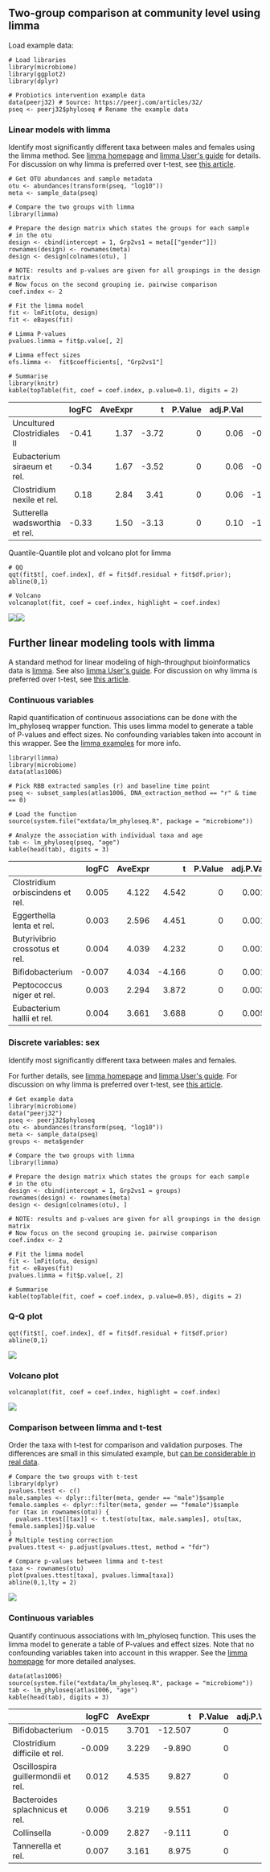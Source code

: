 <!--
  %\VignetteEngine{knitr::rmarkdown}
  %\VignetteIndexEntry{microbiome tutorial - limma}
  %\usepackage[utf8]{inputenc}
  %\VignetteEncoding{UTF-8}  
-->
Two-group comparison at community level using limma
---------------------------------------------------

Load example data:

    # Load libraries
    library(microbiome)
    library(ggplot2)
    library(dplyr)

    # Probiotics intervention example data 
    data(peerj32) # Source: https://peerj.com/articles/32/
    pseq <- peerj32$phyloseq # Rename the example data

### Linear models with limma

Identify most significantly different taxa between males and females
using the limma method. See [limma
homepage](http://bioinf.wehi.edu.au/limma/) and [limma User's
guide](http://www.lcg.unam.mx/~lcollado/R/resources/limma-usersguide.pdf)
for details. For discussion on why limma is preferred over t-test, see
[this
article](http://www.plosone.org/article/info:doi/10.1371/journal.pone.0012336).

    # Get OTU abundances and sample metadata
    otu <- abundances(transform(pseq, "log10"))
    meta <- sample_data(pseq)

    # Compare the two groups with limma
    library(limma)

    # Prepare the design matrix which states the groups for each sample
    # in the otu
    design <- cbind(intercept = 1, Grp2vs1 = meta[["gender"]])
    rownames(design) <- rownames(meta)
    design <- design[colnames(otu), ]

    # NOTE: results and p-values are given for all groupings in the design matrix
    # Now focus on the second grouping ie. pairwise comparison
    coef.index <- 2
         
    # Fit the limma model
    fit <- lmFit(otu, design)
    fit <- eBayes(fit)

    # Limma P-values
    pvalues.limma = fit$p.value[, 2]

    # Limma effect sizes
    efs.limma <-  fit$coefficients[, "Grp2vs1"]

    # Summarise
    library(knitr)
    kable(topTable(fit, coef = coef.index, p.value=0.1), digits = 2)

<table>
<thead>
<tr class="header">
<th></th>
<th align="right">logFC</th>
<th align="right">AveExpr</th>
<th align="right">t</th>
<th align="right">P.Value</th>
<th align="right">adj.P.Val</th>
<th align="right">B</th>
</tr>
</thead>
<tbody>
<tr class="odd">
<td>Uncultured Clostridiales II</td>
<td align="right">-0.41</td>
<td align="right">1.37</td>
<td align="right">-3.72</td>
<td align="right">0</td>
<td align="right">0.06</td>
<td align="right">-0.24</td>
</tr>
<tr class="even">
<td>Eubacterium siraeum et rel.</td>
<td align="right">-0.34</td>
<td align="right">1.67</td>
<td align="right">-3.52</td>
<td align="right">0</td>
<td align="right">0.06</td>
<td align="right">-0.77</td>
</tr>
<tr class="odd">
<td>Clostridium nexile et rel.</td>
<td align="right">0.18</td>
<td align="right">2.84</td>
<td align="right">3.41</td>
<td align="right">0</td>
<td align="right">0.06</td>
<td align="right">-1.04</td>
</tr>
<tr class="even">
<td>Sutterella wadsworthia et rel.</td>
<td align="right">-0.33</td>
<td align="right">1.50</td>
<td align="right">-3.13</td>
<td align="right">0</td>
<td align="right">0.10</td>
<td align="right">-1.74</td>
</tr>
</tbody>
</table>

Quantile-Quantile plot and volcano plot for limma

    # QQ
    qqt(fit$t[, coef.index], df = fit$df.residual + fit$df.prior); abline(0,1)

    # Volcano
    volcanoplot(fit, coef = coef.index, highlight = coef.index)

![](limma_files/figure-markdown_strict/limma-qq-1.png)![](limma_files/figure-markdown_strict/limma-qq-2.png)

Further linear modeling tools with limma
----------------------------------------

A standard method for linear modeling of high-throughput bioinformatics
data is [limma](http://bioinf.wehi.edu.au/limma/). See also [limma
User's
guide](http://www.lcg.unam.mx/~lcollado/R/resources/limma-usersguide.pdf).
For discussion on why limma is preferred over t-test, see [this
article](http://www.plosone.org/article/info:doi/10.1371/journal.pone.0012336).

### Continuous variables

Rapid quantification of continuous associations can be done with the
lm\_phyloseq wrapper function. This uses limma model to generate a table
of P-values and effect sizes. No confounding variables taken into
account in this wrapper. See the [limma examples](limma.md) for more
info.

    library(limma)
    library(microbiome)
    data(atlas1006)

    # Pick RBB extracted samples (r) and baseline time point
    pseq <- subset_samples(atlas1006, DNA_extraction_method == "r" & time == 0)

    # Load the function
    source(system.file("extdata/lm_phyloseq.R", package = "microbiome"))

    # Analyze the association with individual taxa and age
    tab <- lm_phyloseq(pseq, "age")
    kable(head(tab), digits = 3)

<table>
<thead>
<tr class="header">
<th></th>
<th align="right">logFC</th>
<th align="right">AveExpr</th>
<th align="right">t</th>
<th align="right">P.Value</th>
<th align="right">adj.P.Val</th>
<th align="right">B</th>
</tr>
</thead>
<tbody>
<tr class="odd">
<td>Clostridium orbiscindens et rel.</td>
<td align="right">0.005</td>
<td align="right">4.122</td>
<td align="right">4.542</td>
<td align="right">0</td>
<td align="right">0.001</td>
<td align="right">0.696</td>
</tr>
<tr class="even">
<td>Eggerthella lenta et rel.</td>
<td align="right">0.003</td>
<td align="right">2.596</td>
<td align="right">4.451</td>
<td align="right">0</td>
<td align="right">0.001</td>
<td align="right">0.306</td>
</tr>
<tr class="odd">
<td>Butyrivibrio crossotus et rel.</td>
<td align="right">0.004</td>
<td align="right">4.039</td>
<td align="right">4.232</td>
<td align="right">0</td>
<td align="right">0.001</td>
<td align="right">-0.604</td>
</tr>
<tr class="even">
<td>Bifidobacterium</td>
<td align="right">-0.007</td>
<td align="right">4.034</td>
<td align="right">-4.166</td>
<td align="right">0</td>
<td align="right">0.001</td>
<td align="right">-0.872</td>
</tr>
<tr class="odd">
<td>Peptococcus niger et rel.</td>
<td align="right">0.003</td>
<td align="right">2.294</td>
<td align="right">3.872</td>
<td align="right">0</td>
<td align="right">0.003</td>
<td align="right">-2.010</td>
</tr>
<tr class="even">
<td>Eubacterium hallii et rel.</td>
<td align="right">0.004</td>
<td align="right">3.661</td>
<td align="right">3.688</td>
<td align="right">0</td>
<td align="right">0.005</td>
<td align="right">-2.682</td>
</tr>
</tbody>
</table>

### Discrete variables: sex

Identify most significantly different taxa between males and females.

For further details, see [limma
homepage](http://bioinf.wehi.edu.au/limma/) and [limma User's
guide](http://www.lcg.unam.mx/~lcollado/R/resources/limma-usersguide.pdf).
For discussion on why limma is preferred over t-test, see [this
article](http://www.plosone.org/article/info:doi/10.1371/journal.pone.0012336).

    # Get example data
    library(microbiome)
    data("peerj32")
    pseq <- peerj32$phyloseq
    otu <- abundances(transform(pseq, "log10"))
    meta <- sample_data(pseq)
    groups <- meta$gender

    # Compare the two groups with limma
    library(limma)

    # Prepare the design matrix which states the groups for each sample
    # in the otu
    design <- cbind(intercept = 1, Grp2vs1 = groups)
    rownames(design) <- rownames(meta)
    design <- design[colnames(otu), ]

    # NOTE: results and p-values are given for all groupings in the design matrix
    # Now focus on the second grouping ie. pairwise comparison
    coef.index <- 2
         
    # Fit the limma model
    fit <- lmFit(otu, design)
    fit <- eBayes(fit)
    pvalues.limma = fit$p.value[, 2]

    # Summarise 
    kable(topTable(fit, coef = coef.index, p.value=0.05), digits = 2)

### Q-Q plot

    qqt(fit$t[, coef.index], df = fit$df.residual + fit$df.prior)
    abline(0,1)

![](limma_files/figure-markdown_strict/limma-qqbb-1.png)

### Volcano plot

    volcanoplot(fit, coef = coef.index, highlight = coef.index)

![](limma_files/figure-markdown_strict/limma-volcano-1.png)

### Comparison between limma and t-test

Order the taxa with t-test for comparison and validation purposes. The
differences are small in this simulated example, but [can be
considerable in real
data](http://www.plosone.org/article/info:doi/10.1371/journal.pone.0012336).

    # Compare the two groups with t-test
    library(dplyr)
    pvalues.ttest <- c()
    male.samples <- dplyr::filter(meta, gender == "male")$sample
    female.samples <- dplyr::filter(meta, gender == "female")$sample
    for (tax in rownames(otu)) {
      pvalues.ttest[[tax]] <- t.test(otu[tax, male.samples], otu[tax, female.samples])$p.value
    }
    # Multiple testing correction
    pvalues.ttest <- p.adjust(pvalues.ttest, method = "fdr")

    # Compare p-values between limma and t-test
    taxa <- rownames(otu)
    plot(pvalues.ttest[taxa], pvalues.limma[taxa])
    abline(0,1,lty = 2)

![](limma_files/figure-markdown_strict/limma-compairson-1.png)

### Continuous variables

Quantify continuous associations with lm\_phyloseq function. This uses
the limma model to generate a table of P-values and effect sizes. Note
that no confounding variables taken into account in this wrapper. See
the [limma homepage](http://bioinf.wehi.edu.au/limma/) for more detailed
analyses.

    data(atlas1006)
    source(system.file("extdata/lm_phyloseq.R", package = "microbiome"))
    tab <- lm_phyloseq(atlas1006, "age")
    kable(head(tab), digits = 3)

<table>
<thead>
<tr class="header">
<th></th>
<th align="right">logFC</th>
<th align="right">AveExpr</th>
<th align="right">t</th>
<th align="right">P.Value</th>
<th align="right">adj.P.Val</th>
<th align="right">B</th>
</tr>
</thead>
<tbody>
<tr class="odd">
<td>Bifidobacterium</td>
<td align="right">-0.015</td>
<td align="right">3.701</td>
<td align="right">-12.507</td>
<td align="right">0</td>
<td align="right">0</td>
<td align="right">63.548</td>
</tr>
<tr class="even">
<td>Clostridium difficile et rel.</td>
<td align="right">-0.009</td>
<td align="right">3.229</td>
<td align="right">-9.890</td>
<td align="right">0</td>
<td align="right">0</td>
<td align="right">37.203</td>
</tr>
<tr class="odd">
<td>Oscillospira guillermondii et rel.</td>
<td align="right">0.012</td>
<td align="right">4.535</td>
<td align="right">9.827</td>
<td align="right">0</td>
<td align="right">0</td>
<td align="right">36.635</td>
</tr>
<tr class="even">
<td>Bacteroides splachnicus et rel.</td>
<td align="right">0.006</td>
<td align="right">3.219</td>
<td align="right">9.551</td>
<td align="right">0</td>
<td align="right">0</td>
<td align="right">34.167</td>
</tr>
<tr class="odd">
<td>Collinsella</td>
<td align="right">-0.009</td>
<td align="right">2.827</td>
<td align="right">-9.111</td>
<td align="right">0</td>
<td align="right">0</td>
<td align="right">30.348</td>
</tr>
<tr class="even">
<td>Tannerella et rel.</td>
<td align="right">0.007</td>
<td align="right">3.161</td>
<td align="right">8.975</td>
<td align="right">0</td>
<td align="right">0</td>
<td align="right">29.203</td>
</tr>
</tbody>
</table>
